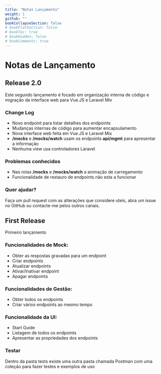 ```yaml
---
title: "Notas Lançamento"
weight: 1
github: ""
bookCollapseSection: false
# bookFlatSection: false
# bookToc: true
# bookHidden: false
# bookComments: true
---
```

# Notas de Lançamento

## Release 2.0
Este segundo lançamento é focado em organização interna de código e migração da interface web para Vue.JS e Laravel Mix

### Change Log
- Novo endpoint para listar detalhes dos endpoints
- Mudanças internas de código para aumentar encapsulamento
- Nova interface web feita em Vue.JS e Laravel Mix
- **/mocks** e **/mocks/watch** usam os endpoints **api/mgmt** para apresentar a informação
- Nenhuma view usa controladores Laravel

### Problemas conhecidos
- Nas rotas **/mocks** e **/mocks/watch** a animação de carregamento
- Funcionalidade de restauro de endpoints não esta a funcionar

### Quer ajudar?
Faça um pull request com as alterações que considere uteis, abra um issue no GitHub ou contacte-me pelos outros canais.

## First Release
Primeiro lançamento

### Funcionalidades de Mock:
* Obter as respostas gravadas para um endpoint
* Criar endpoints
* Atualizar endpoints
* Ativar/Inativar endpoint
* Apagar endpoints

### Funcionalidades de Gestão:
* Obter todos os endpoints
* Criar vários endpoints ao mesmo tempo

### Funcionalidade da UI:
* Start Guide
* Listagem de todos os endpoints
* Apresentar as propriedades dos endpoints

### Testar
Dentro da pasta tests existe uma outra pasta chamada Postman com uma coleção para fazer testes e exemplos de uso